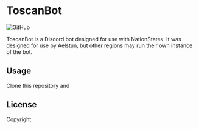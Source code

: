 # ToscanBot

![GitHub](https://img.shields.io/github/license/TheCensorius/ToscanBot)


ToscanBot is a Discord bot designed for use with NationStates. It was designed
for use by Aelstun, but other regions may run their own instance of the bot.

## Usage

Clone this repository and 

## License

Copyright 